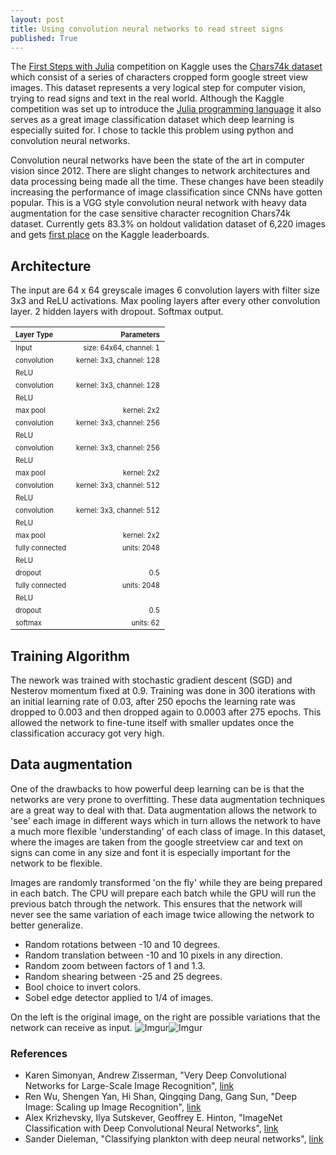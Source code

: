 ```yaml
---
layout: post
title: Using convolution neural networks to read street signs
published: True
---
```


The [First Steps with Julia](https://www.kaggle.com/c/street-view-getting-started-with-julia) competition on Kaggle uses the [Chars74k dataset](http://www.ee.surrey.ac.uk/CVSSP/demos/chars74k/) which consist of a series of characters cropped form google street view images. This dataset represents a very logical step for computer vision, trying to read signs and text in the real world. Although the Kaggle competition was set up to introduce the [Julia programming language](http://julialang.org/) it also serves as a great image classification dataset which deep learning is especially suited for. I chose to tackle this problem using python and convolution neural networks.

Convolution neural networks have been the state of the art in computer vision since 2012. There are slight changes to network architectures and data processing being made all the time. These changes have been steadily increasing the performance of image classification since CNNs have gotten popular. This is a VGG style convolution neural network with heavy data augmentation for the case sensitive character recognition Chars74k dataset. Currently gets 83.3% on holdout validation dataset of 6,220 images and gets [first place](https://www.kaggle.com/c/street-view-getting-started-with-julia/leaderboard) on the Kaggle leaderboards.

## Architecture

The input are 64 x 64 greyscale images
6 convolution layers with filter size 3x3 and ReLU activations. Max pooling layers after every other convolution layer. 2 hidden layers with dropout. Softmax output.


| <sub><sup>__Layer Type__</sup></sub> | <sub><sup>__Parameters__</sup></sub> |
| :--- | ---: |
| <sub><sup>Input</sup></sub>      | <sub><sup>size: 64x64, channel: 1</sup></sub> |
| <sub><sup>convolution</sup></sub> | <sub><sup>kernel: 3x3, channel: 128</sup></sub> |
| <sub><sup>ReLU</sup></sub> |  |
| <sub><sup>convolution</sup></sub> | <sub><sup>kernel: 3x3, channel: 128</sup></sub> |
| <sub><sup>ReLU</sup></sub> | |
| <sub><sup>max pool</sup></sub> | <sub><sup>kernel: 2x2</sup></sub> |
| <sub><sup>convolution</sup></sub> | <sub><sup>kernel: 3x3, channel: 256</sup></sub> |
| <sub><sup>ReLU</sup></sub> |  |
| <sub><sup>convolution</sup></sub> | <sub><sup>kernel: 3x3, channel: 256</sup></sub> |
| <sub><sup>ReLU</sup></sub> |  |
| <sub><sup>max pool</sup></sub> | <sub><sup>kernel: 2x2</sup></sub> |
| <sub><sup>convolution| <sub><sup>kernel: 3x3, channel: 512 |
| <sub><sup>ReLU</sup></sub> |  |
| <sub><sup>convolution</sup></sub> | <sub><sup>kernel: 3x3, channel: 512</sup></sub> |
| <sub><sup>ReLU</sup></sub> |  |
| <sub><sup>max pool</sup></sub> | <sub><sup>kernel: 2x2</sup></sub> |
| <sub><sup>fully connected</sup></sub> | <sub><sup>units: 2048</sup></sub> |
| <sub><sup>ReLU</sup></sub> |  |
| <sub><sup>dropout</sup></sub> | <sub><sup>0.5</sup></sub> |
| <sub><sup>fully connected</sup></sub> | <sub><sup>units: 2048</sup></sub> |
| <sub><sup>ReLU</sup></sub> |  |
| <sub><sup>dropout</sup></sub> | <sub><sup>0.5</sup></sub> |
| <sub><sup>softmax</sup></sub> | <sub><sup>units: 62</sup></sub> |


## Training Algorithm

The nework was trained with stochastic gradient descent (SGD) and Nesterov momentum fixed at 0.9. Training was done in 300 iterations with an initial learning rate of 0.03, after 250 epochs the learning rate was dropped to 0.003 and then dropped again to 0.0003 after 275 epochs. This allowed the network to fine-tune itself with smaller updates once the classification accuracy got very high.

## Data augmentation

One of the drawbacks to how powerful deep learning can be is that the networks are very prone to overfitting. These data augmentation techniques are a great way to deal with that. Data augmentation allows the network to 'see' each image in different ways which in turn allows the network to have a much more flexible 'understanding' of each class of image. In this dataset, where the images are taken from the google streetview car and text on signs can come in any size and font it is especially important for the network to be flexible.

Images are randomly transformed 'on the fly' while they are being prepared in each batch. The CPU will prepare each batch while the GPU will run the previous batch through the network. This ensures that the network will never see the same variation of each image twice allowing the network to better generalize.

* Random rotations between -10 and 10 degrees.
* Random translation between -10 and 10 pixels in any direction.
* Random zoom between factors of 1 and 1.3.
* Random shearing between -25 and 25 degrees.
* Bool choice to invert colors.
* Sobel edge detector applied to 1/4 of images.

On the left is the original image, on the right are possible variations that the network can receive as input.
![Imgur](http://i.imgur.com/vNkJrKi.png)![Imgur](http://i.imgur.com/0G8Khxv.gif)

### References

* Karen Simonyan, Andrew Zisserman, "Very Deep Convolutional Networks for Large-Scale Image Recognition", [link](http://arxiv.org/abs/1409.1556)
* Ren Wu, Shengen Yan, Hi Shan, Qingqing Dang, Gang Sun, "Deep Image: Scaling up Image Recognition", [link](http://arxiv.org/vc/arxiv/papers/1501/1501.02876v1.pdf)
* Alex Krizhevsky, Ilya Sutskever, Geoffrey E. Hinton, "ImageNet Classification with Deep Convolutional Neural Networks", [link](http://papers.nips.cc/paper/4824-imagenet-classification-with-deep-convolutional-neural-networks)
* Sander Dieleman, "Classifying plankton with deep neural networks", [link](http://benanne.github.io/2015/03/17/plankton.html)
